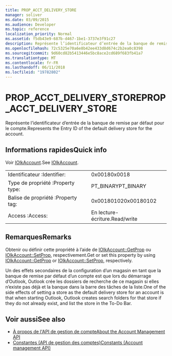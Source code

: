 ```yaml
---
title: PROP_ACCT_DELIVERY_STORE
manager: soliver
ms.date: 03/09/2015
ms.audience: Developer
ms.topic: reference
localization_priority: Normal
ms.assetid: f5db43e9-687b-d467-1be1-3737e3f91c27
description: Représente l’identificateur d’entrée de la banque de remise par défaut pour le compte.
ms.openlocfilehash: 72c5325e70a6e8b42ee433d8d674c2b2ea0c8398
ms.sourcegitcommit: 9d60cd82b5413446e5bc8ace2cd689f683fb41a7
ms.translationtype: MT
ms.contentlocale: fr-FR
ms.lasthandoff: 06/11/2018
ms.locfileid: "19782802"
---
```

# <a name="propacctdeliverystore"></a><span data-ttu-id="d1b69-103">PROP_ACCT_DELIVERY_STORE</span><span class="sxs-lookup"><span data-stu-id="d1b69-103">PROP_ACCT_DELIVERY_STORE</span></span>

<span data-ttu-id="d1b69-104">Représente l’identificateur d’entrée de la banque de remise par défaut pour le compte.</span><span class="sxs-lookup"><span data-stu-id="d1b69-104">Represents the Entry ID of the default delivery store for the account.</span></span>
  
## <a name="quick-info"></a><span data-ttu-id="d1b69-105">Informations rapides</span><span class="sxs-lookup"><span data-stu-id="d1b69-105">Quick info</span></span>

<span data-ttu-id="d1b69-106">Voir [IOlkAccount](iolkaccount.md).</span><span class="sxs-lookup"><span data-stu-id="d1b69-106">See [IOlkAccount](iolkaccount.md).</span></span>
  
|||
|:-----|:-----|
|<span data-ttu-id="d1b69-107">Identificateur :</span><span class="sxs-lookup"><span data-stu-id="d1b69-107">Identifier:</span></span>  <br/> |<span data-ttu-id="d1b69-108">0x0018</span><span class="sxs-lookup"><span data-stu-id="d1b69-108">0x0018</span></span>  <br/> |
|<span data-ttu-id="d1b69-109">Type de propriété :</span><span class="sxs-lookup"><span data-stu-id="d1b69-109">Property type:</span></span>  <br/> |<span data-ttu-id="d1b69-110">PT_BINARY</span><span class="sxs-lookup"><span data-stu-id="d1b69-110">PT_BINARY</span></span>  <br/> |
|<span data-ttu-id="d1b69-111">Balise de propriété :</span><span class="sxs-lookup"><span data-stu-id="d1b69-111">Property tag:</span></span>  <br/> |<span data-ttu-id="d1b69-112">0x00180102</span><span class="sxs-lookup"><span data-stu-id="d1b69-112">0x00180102</span></span>  <br/> |
|<span data-ttu-id="d1b69-113">Access :</span><span class="sxs-lookup"><span data-stu-id="d1b69-113">Access:</span></span>  <br/> |<span data-ttu-id="d1b69-114">En lecture-écriture.</span><span class="sxs-lookup"><span data-stu-id="d1b69-114">Read/write</span></span>  <br/> |
   
## <a name="remarks"></a><span data-ttu-id="d1b69-115">Remarques</span><span class="sxs-lookup"><span data-stu-id="d1b69-115">Remarks</span></span>

<span data-ttu-id="d1b69-116">Obtenir ou définir cette propriété à l’aide de [IOlkAccount::GetProp](iolkaccount-getprop.md) ou [IOlkAccount::SetProp](iolkaccount-setprop.md), respectivement.</span><span class="sxs-lookup"><span data-stu-id="d1b69-116">Get or set this property by using [IOlkAccount::GetProp](iolkaccount-getprop.md) or [IOlkAccount::SetProp](iolkaccount-setprop.md), respectively.</span></span>
  
<span data-ttu-id="d1b69-117">Un des effets secondaires de la configuration d’un magasin en tant que la banque de remise par défaut d’un compte est que lors du démarrage d’Outlook, Outlook crée les dossiers de recherche de ce magasin si elles n’existe pas déjà et la banque dans la barre des tâches de la liste.</span><span class="sxs-lookup"><span data-stu-id="d1b69-117">One of the side effects of setting a store as the default delivery store for an account is that when starting Outlook, Outlook creates search folders for that store if they do not already exist, and list the store in the To-Do Bar.</span></span>
  
## <a name="see-also"></a><span data-ttu-id="d1b69-118">Voir aussi</span><span class="sxs-lookup"><span data-stu-id="d1b69-118">See also</span></span>

- [<span data-ttu-id="d1b69-119">À propos de l'API de gestion de compte</span><span class="sxs-lookup"><span data-stu-id="d1b69-119">About the Account Management API</span></span>](about-the-account-management-api.md)
- [<span data-ttu-id="d1b69-120">Constantes (API de gestion des comptes)</span><span class="sxs-lookup"><span data-stu-id="d1b69-120">Constants (Account management API)</span></span>](constants-account-management-api.md)


